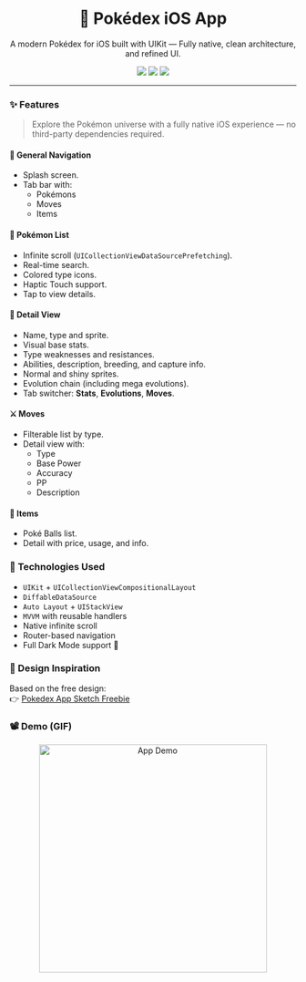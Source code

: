 
<h1 align="center">🧢 Pokédex iOS App</h1>
<p align="center">A modern Pokédex for iOS built with UIKit — Fully native, clean architecture, and refined UI.</p>

<p align="center">
  <img src="https://img.shields.io/badge/iOS-18.0%2B-blue" />
  <img src="https://img.shields.io/badge/Swift-5-orange" />
  <img src="https://img.shields.io/badge/License-MIT-green" />
</p>

---

### ✨ Features

> Explore the Pokémon universe with a fully native iOS experience — no third-party dependencies required.

#### 📱 General Navigation
- Splash screen.
- Tab bar with:
  - Pokémons
  - Moves
  - Items

#### 🧾 Pokémon List
- Infinite scroll (`UICollectionViewDataSourcePrefetching`).
- Real-time search.
- Colored type icons.
- Haptic Touch support.
- Tap to view details.

#### 📘 Detail View
- Name, type and sprite.
- Visual base stats.
- Type weaknesses and resistances.
- Abilities, description, breeding, and capture info.
- Normal and shiny sprites.
- Evolution chain (including mega evolutions).
- Tab switcher: **Stats**, **Evolutions**, **Moves**.

#### ⚔️ Moves
- Filterable list by type.
- Detail view with:
  - Type
  - Base Power
  - Accuracy
  - PP
  - Description

#### 🎒 Items
- Poké Balls list.
- Detail with price, usage, and info.

### 🧪 Technologies Used

- `UIKit` + `UICollectionViewCompositionalLayout`
- `DiffableDataSource`
- `Auto Layout` + `UIStackView`
- `MVVM` with reusable handlers
- Native infinite scroll
- Router-based navigation
- Full Dark Mode support 🌙

### 🎨 Design Inspiration

Based on the free design:  
👉 [Pokedex App Sketch Freebie](https://www.sketchappsources.com/free-source/3989-pokedex-app-sketch-freebie-resource.html)

### 📽 Demo (GIF)

<p align="center">
  <img src="Demo/demo.gif" alt="App Demo" width="400"/>
</p>
